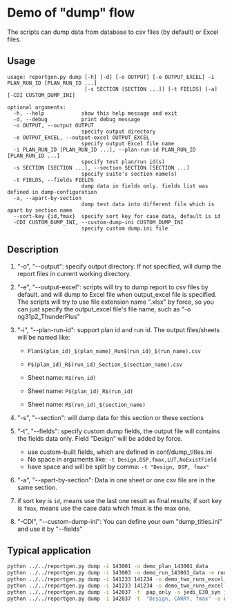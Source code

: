 # Demo of "dump" flow

The scripts can dump data from database to csv files (by default) or Excel files.

## Usage

```text
usage: reportgen.py dump [-h] [-d] [-o OUTPUT] [-e OUTPUT_EXCEL] -i PLAN_RUN_ID [PLAN_RUN_ID ...]
                         [-s SECTION [SECTION ...]] [-t FIELDS] [-a] [-CDI CUSTOM_DUMP_INI]

optional arguments:
  -h, --help            show this help message and exit
  -d, --debug           print debug message
  -o OUTPUT, --output OUTPUT
                        specify output directory
  -e OUTPUT_EXCEL, --output-excel OUTPUT_EXCEL
                        specify output Excel file name
  -i PLAN_RUN_ID [PLAN_RUN_ID ...], --plan-run-id PLAN_RUN_ID [PLAN_RUN_ID ...]
                        specify test plan/run id(s)
  -s SECTION [SECTION ...], --section SECTION [SECTION ...]
                        specify suite's section name(s)
  -t FIELDS, --fields FIELDS
                        dump data in fields only. fields list was defined in dump-configuration
  -a, --apart-by-section
                        dump test data into different file which is apart by section name
  --sort-key {id,fmax}  specify sort key for case data, default is id
  -CDI CUSTOM_DUMP_INI, --custom-dump-ini CUSTOM_DUMP_INI
                        specify custom dump.ini file
```

## Description

1. "-o", "--output": specify output directory. If not specified, will dump the report files in current working directory.
2. "-e", "--output-excel": scripts will try to dump report to csv files by default.  and will dump to Excel file when output_excel file is specified. The scripts will try to use  file extension name ".xlsx" by force, so you can just specify the output_excel file's file name, such as "-o ng31p2_ThunderPlus"
3. "-i", "--plan-run-id": support plan id and run id. The output files/sheets will be named like: 

   - `Plan$(plan_id)_$(plan_name)_Run$(run_id)_$(run_name).csv `

   - `P$(plan_id)_R$(run_id)_Section_$(section_name).csv`

   - Sheet name: `R$(run_id)`

   - Sheet name: `P$(plan_id)_R$(run_id)`

   - Sheet name: `R$(run_id)_$(section_name)`
4. "-s", "--section": will dump data for this section or these sections
5. "-t", "--fields": specify custom dump fields, the output file will contains the fields data only. Field "Design" will be added by force.
   - use custom-built fields, which are defined in conf/dump_titles.ini
   - No space in arguments like: `-t Design,DSP,fmax,LUT,NoExistField`
   - have space and will be split by comma: `-t "Design, DSP, fmax"`
6. "-a", "--apart-by-section": Data in one sheet or one csv file are in the same section.
7. if sort key is `id`, means use the last one result as final results; if sort key is `fmax`, means use the case data which fmax is the max one.
8. "-CDI",  "--custom-dump-ini":  You can define your own "dump_titles.ini" and use it by "--fields"


## Typical application 

```sh
python ../../reportgen.py dump -i 143001 -o demo_plan_143001_data
python ../../reportgen.py dump -i 143003 -o demo_run_143003_data -e run1430003.xlsx
python ../../reportgen.py dump -i 141233 141234 -o demo_two_runs_excel_divided_by_section -e 2runs -a 
python ../../reportgen.py dump -i 141233 141234 -o demo_two_runs_excel -e 2runs_merge.xlsx
python ../../reportgen.py dump -i 142037 -t  pap_only -s jedi_E30_syn jedi_S21_lse -o demo_pap_only_fields -e pap_only_data -a
python ../../reportgen.py dump -i 142037 -t  "Design, CARRY, fmax" -o demo_only_3_fields -e only_3_fields.any_fext

```

